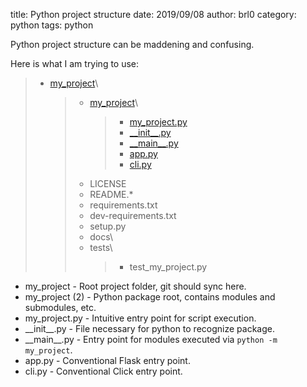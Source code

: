title: Python project structure
date: 2019/09/08
author: brl0
category: python
tags: python

Python project structure can be maddening and confusing.

Here is what I am trying to use:

> - [my_project](#my_project)\\
>   > - [my_project](#my_project2)\\
>   >   > - [my_project.py](#my_projectpy)
>   >   > - [\_\_init\_\_.py](#init)
>   >   > - [\_\_main\_\_.py](#main)
>   >   > - [app.py](#apppy)
>   >   > - [cli.py](#clipy)
>   > - LICENSE
>   > - README.\*
>   > - requirements.txt
>   > - dev-requirements.txt
>   > - setup.py
>   > - docs\\
>   > - tests\\
>   >   > - test_my_project.py

- <a name="my_project">my_project</a> - Root project folder, git should sync here.
- <a name="my_project2">my_project (2)</a> - Python package root, contains modules and submodules, etc.
- <a name="my_projectpy">my_project.py</a> - Intuitive entry point for script execution.
- <a name="init">\_\_init\_\_.py</a> - File necessary for python to recognize package.
- <a name="main">\_\_main\_\_.py</a> - Entry point for modules executed via `python -m my_project`.
- <a name="apppy">app.py</a> - Conventional Flask entry point.
- <a name="clipy">cli.py</a> - Conventional Click entry point.
